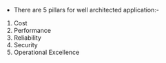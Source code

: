 * There are 5 pillars for well architected application:-
1. Cost
2. Performance
3. Reliability
4. Security
5. Operational Excellence
